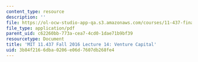 ```yaml
---
content_type: resource
description: ''
file: https://ol-ocw-studio-app-qa.s3.amazonaws.com/courses/11-437-financing-economic-development-fall-2016/3b84f2166dba0206e06d7607db268fe4_MIT11_437F16_Lec14.pdf
file_type: application/pdf
parent_uid: c62260bb-773a-cea7-4cd0-1dae71b9bf39
resourcetype: Document
title: 'MIT 11.437 Fall 2016 Lecture 14: Venture Capital'
uid: 3b84f216-6dba-0206-e06d-7607db268fe4
---
```

